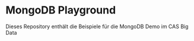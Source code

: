 # MongoDB Playground

Dieses Repository enthält die Beispiele für die MongoDB Demo im CAS Big Data

